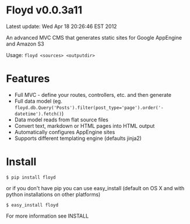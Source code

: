 # Floyd v0.0.3a11

Latest update: Wed Apr 18 20:26:46 EST 2012

An advanced MVC CMS that generates static sites for Google AppEngine and Amazon S3

Usage: `floyd <sources> <outputdir>`

# Features

 * Full MVC - define your routes, controllers, etc. and then generate
 * Full data model (eg. `floyd.db.Query('Posts').filter(post_type='page').order('-datetime').fetch()`)
 * Data model reads from flat source files
 * Convert text, markdown or HTML pages into HTML output
 * Automatically configures AppEngine sites
 * Supports different templating engine (defaults jinja2)

# Install

    $ pip install floyd

or if you don't have pip you can use easy_install (default on OS X and with python installations on other platforms)

    $ easy_install floyd

For more information see INSTALL
